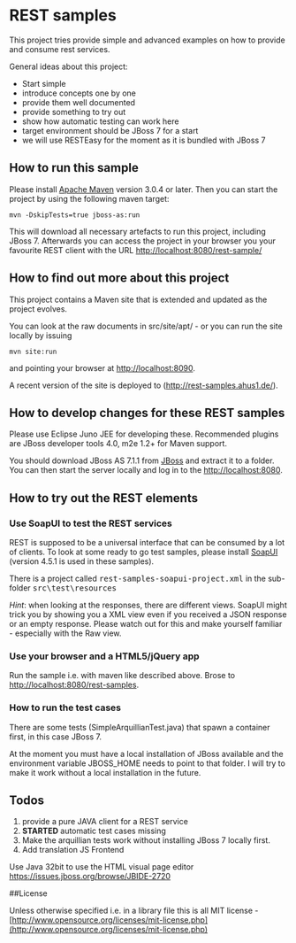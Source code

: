 # REST samples

This project tries provide simple and advanced examples on how to provide and consume rest services.

General ideas about this project:

- Start simple
- introduce concepts one by one
- provide them well documented
- provide something to try out
- show how automatic testing can work here
- target environment should be JBoss 7 for a start
- we will use RESTEasy for the moment as it is bundled with JBoss 7

## How to run this sample

Please install [Apache Maven](http://maven.apache.org/) version 3.0.4 or later. Then you can start the project by using the following maven target:

    mvn -DskipTests=true jboss-as:run

This will download all necessary artefacts to run this project, including JBoss 7. Afterwards you can access the project in your browser you your favourite REST client with the URL [http://localhost:8080/rest-sample/](http://localhost:8080/rest-sample/)

## How to find out more about this project

This project contains a Maven site that is extended and updated as the project evolves.

You can look at the raw documents in src/site/apt/ - or you can run the site locally by issuing

    mvn site:run

and pointing your browser at [http://localhost:8090](http://localhost:8090).

A recent version of the site is deployed to (http://rest-samples.ahus1.de/).

## How to develop changes for these REST samples

Please use Eclipse Juno JEE for developing these. Recommended plugins are JBoss developer tools 4.0, m2e 1.2+ for Maven support.

You should download JBoss AS 7.1.1 from [JBoss](http://www.jboss.org/as) and extract it to a folder. You can then start the server locally and log in to the [http://localhost:8080](http://localhost:8080).


## How to try out the REST elements

### Use SoapUI to test the REST services

REST is supposed to be a universal interface that can be consumed by a lot of clients. To look at some ready to go test samples, please install [SoapUI](http://www.soapui.org) (version 4.5.1 is used in these samples).

There is a project called <tt>rest-samples-soapui-project.xml</tt> in the sub-folder <tt>src\test\resources</tt>

*Hint*: when looking at the responses, there are different views. SoapUI might trick you by showing you a XML view even if you received a JSON response or an empty response. Please watch out for this and make yourself familiar - especially with the Raw view.

### Use your browser and a HTML5/jQuery app

Run the sample i.e. with maven like described above. Brose to [http://localhost:8080/rest-samples](http://localhost:8080/rest-samples).

### How to run the test cases

There are some tests (SimpleArquillianTest.java) that spawn a container first, in this case JBoss 7.

At the moment you must have a local installation of JBoss available and the environment variable JBOSS_HOME needs to point to that folder. I will try to make it work without a local installation in the future.

## Todos

1. provide a pure JAVA client for a REST service
2. **STARTED** automatic test cases missing
3. Make the arquillian tests work without installing JBoss 7 locally first.
4. Add translation JS Frontend

Use Java 32bit to use the HTML visual page editor
https://issues.jboss.org/browse/JBIDE-2720

##License

Unless otherwise specified i.e. in a library file this is all MIT license - [http://www.opensource.org/licenses/mit-license.php](http://www.opensource.org/licenses/mit-license.php)


